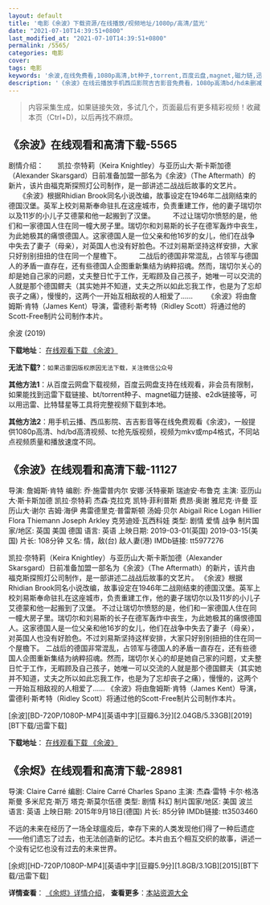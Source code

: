 ```yaml
---
layout: default
title: '电影《余波》下载资源/在线播放/视频地址/1080p/高清/蓝光'
date: "2021-07-10T14:39:51+0800"
last_modified_at: "2021-07-10T14:39:51+0800"
permalink: /5565/
categories: 电影
cover:
tags: 电影
keywords: '余波,在线免费看,1080p高清,bt种子,torrent,百度云盘,magnet,磁力链,迅雷下载资源'
description: '《余波》在线云播放手机西瓜影院吉吉影音免费看，1080p高清bd/hd未删减完整版和tc抢先枪版，mkv/mp4格式，附带bt/torrent种子、magnet/磁力链、百度云盘、网盘资源迅雷下载链接'
---
```


>内容采集生成，如果链接失效，多试几个，页面最后有更多精彩视频！收藏本页（Ctrl+D)，以后再找不麻烦。


## 《余波》在线观看和高清下载-5565

剧情介绍：　　凯拉·奈特莉（Keira Knightley）与亚历山大·斯卡斯加德（Alexander Skarsgard）日前准备加盟一部名为《余波》（The Aftermath）的新片，该片由福克斯探照灯公司制作，是一部讲述二战战后故事的文艺片。  　　《余波》根据Rhidian Brook同名小说改编，故事设定在1946年二战刚结束的德国汉堡。英军上校刘易斯奉命驻扎在这座城市，负责重建工作，他的妻子瑞切尔以及11岁的小儿子艾德蒙和他一起搬到了汉堡。  　　不过让瑞切尔愤怒的是，他们和一家德国人住在同一幢大房子里。瑞切尔和刘易斯的长子在德军轰炸中丧生，为此她极其的痛恨德国人。这家德国人是一位父亲和他16岁的女儿，他们在战争中失去了妻子（母亲），对英国人也没有好脸色。不过刘易斯坚持这样安排，大家只好别别扭扭的住在同一个屋檐下。  　　二战后的德国非常混乱，占领军与德国人的矛盾一直存在，还有些德国人企图重新集结为纳粹招魂。然而，瑞切尔关心的却是她自己家的问题，丈夫整日忙于工作，无暇顾及自己孩子，她唯一可以交流的人就是那个德国鳏夫（其实她并不知道，丈夫之所以如此忘我工作，也是为了忘却丧子之痛），慢慢的，这两个一开始互相敌视的人相爱了……  　　《余波》将由詹姆斯·肯特（James Kent）导演，雷德利·斯考特（Ridley Scott）将通过他的Scott-Free制片公司制作本片。


余波 (2019)

**下载地址**： [在线观看下载 《余波》](https://www.btbtdy.me/btdy/dy16065.html) 


**无法下载?**：`如果迅雷因版权原因无法下载，关注微信公众号 `

**其他方法1**：从百度云网盘下载视频，百度云网盘支持在线观看，非会员有限制，如果能找到迅雷下载链接、bt/torrent种子、magnet磁力链接、e2dk链接等，可以用迅雷、比特彗星等工具将完整视频下载到本地。

**其他方法2**：用手机云播、西瓜影院、吉吉影音等在线免费观看《余波》，一般提供1080p高清、hd/bd高清视频、tc抢先版视频，视频为mkv或mp4格式，不同站点视频质量和播放速度不同。


## 《余波》在线观看和高清下载-11127

导演: 詹姆斯·肯特 编剧: 乔·施雷普内尔 安娜·沃特豪斯 瑞迪安·布鲁克 主演: 亚历山大·斯卡斯加德 凯拉·奈特莉 杰森·克拉克 凯特·菲利普斯 费昂·奥谢 雅尼克·许曼 亚历山大·谢尔 吉姆·海伊 弗雷德里克·普雷斯顿 汤姆·贝尔 Abigail Rice Logan Hillier Flora Thiemann Joseph Arkley 克劳迪娅·瓦西科娃 类型: 剧情 爱情 战争 制片国家/地区: 英国 美国 德国 语言: 英语 上映日期: 2019-03-01(英国) 2019-03-15(美国) 片长: 108分钟 又名: 情，敌(台) 敌人妻(港) IMDb链接: tt5977276

凯拉·奈特莉（Keira Knightley）与亚历山大·斯卡斯加德（Alexander Skarsgard）日前准备加盟一部名为《余波》（The Aftermath）的新片，该片由福克斯探照灯公司制作，是一部讲述二战战后故事的文艺片。 《余波》根据Rhidian Brook同名小说改编，故事设定在1946年二战刚结束的德国汉堡。英军上校刘易斯奉命驻扎在这座城市，负责重建工作，他的妻子瑞切尔以及11岁的小儿子艾德蒙和他一起搬到了汉堡。 不过让瑞切尔愤怒的是，他们和一家德国人住在同一幢大房子里。瑞切尔和刘易斯的长子在德军轰炸中丧生，为此她极其的痛恨德国人。这家德国人是一位父亲和他16岁的女儿，他们在战争中失去了妻子（母亲），对英国人也没有好脸色。不过刘易斯坚持这样安排，大家只好别别扭扭的住在同一个屋檐下。 二战后的德国非常混乱，占领军与德国人的矛盾一直存在，还有些德国人企图重新集结为纳粹招魂。然而，瑞切尔关心的却是她自己家的问题，丈夫整日忙于工作，无暇顾及自己孩子，她唯一可以交流的人就是那个德国鳏夫（其实她并不知道，丈夫之所以如此忘我工作，也是为了忘却丧子之痛），慢慢的，这两个一开始互相敌视的人相爱了…… 《余波》将由詹姆斯·肯特（James Kent）导演，雷德利·斯考特（Ridley Scott）将通过他的Scott-Free制片公司制作本片。


[余波][BD-720P/1080P-MP4][英语中字][豆瓣6.3分][2.04GB/5.33GB][2019][BT下载/迅雷下载]

**下载地址**： [在线观看下载 《余波》](https://www.btdx8.com/torrent/yb_2019.html) 


## 《余烬》在线观看和高清下载-28981

导演: Claire Carré 编剧: Claire Carré Charles Spano 主演: 杰森·雷特 卡尔·格洛斯曼 多米尼克·斯万 塔克·斯莫尔伍德 类型: 剧情 科幻 制片国家/地区: 美国 波兰 语言: 英语 上映日期: 2015年9月18日(德国) 片长: 85分钟 IMDb链接: tt3503460

不远的未来在经历了一场全球瘟疫后，幸存下来的人类发现他们得了一种后遗症——他们遗忘了过去，也无法创造新的记忆。本片由五个相互交织的故事，讲述一个没有记忆也没有过去的未来世界。


[余烬][HD-720P/1080P-MP4][英语中字][豆瓣5.9分][1.8GB/3.1GB][2015][BT下载/迅雷下载]

**详情查看**： [《余烬》详情介绍](/movie/28981/)， **查看更多**：[本站资源大全](/movie/t/all/)

